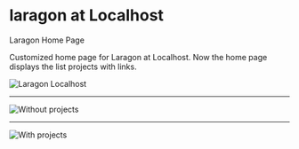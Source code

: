 # laragon at Localhost
Laragon Home Page 

Customized home page for Laragon at Localhost. Now the home page displays the list projects with links.

![Laragon Localhost](https://i.imgur.com/MzDr6Vf.png)

---

![Without projects](https://i.imgur.com/Qh6rVxy.png)

---

![With projects](https://i.imgur.com/8edU7AZ.png)